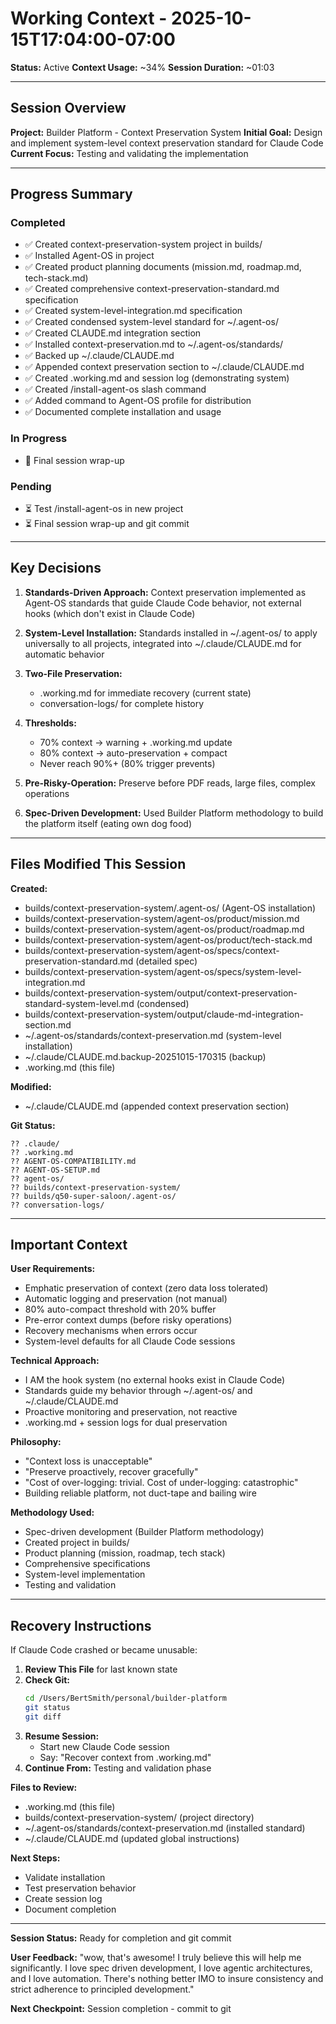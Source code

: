 # Working Context - 2025-10-15T17:04:00-07:00

**Status:** Active
**Context Usage:** ~34%
**Session Duration:** ~01:03

---

## Session Overview

**Project:** Builder Platform - Context Preservation System
**Initial Goal:** Design and implement system-level context preservation standard for Claude Code
**Current Focus:** Testing and validating the implementation

---

## Progress Summary

### Completed
- ✅ Created context-preservation-system project in builds/
- ✅ Installed Agent-OS in project
- ✅ Created product planning documents (mission.md, roadmap.md, tech-stack.md)
- ✅ Created comprehensive context-preservation-standard.md specification
- ✅ Created system-level-integration.md specification
- ✅ Created condensed system-level standard for ~/.agent-os/
- ✅ Created CLAUDE.md integration section
- ✅ Installed context-preservation.md to ~/.agent-os/standards/
- ✅ Backed up ~/.claude/CLAUDE.md
- ✅ Appended context preservation section to ~/.claude/CLAUDE.md
- ✅ Created .working.md and session log (demonstrating system)
- ✅ Created /install-agent-os slash command
- ✅ Added command to Agent-OS profile for distribution
- ✅ Documented complete installation and usage

### In Progress
- 🔄 Final session wrap-up

### Pending
- ⏳ Test /install-agent-os in new project
- ⏳ Final session wrap-up and git commit

---

## Key Decisions

1. **Standards-Driven Approach:** Context preservation implemented as Agent-OS standards that guide Claude Code behavior, not external hooks (which don't exist in Claude Code)

2. **System-Level Installation:** Standards installed in ~/.agent-os/ to apply universally to all projects, integrated into ~/.claude/CLAUDE.md for automatic behavior

3. **Two-File Preservation:**
   - .working.md for immediate recovery (current state)
   - conversation-logs/ for complete history

4. **Thresholds:**
   - 70% context → warning + .working.md update
   - 80% context → auto-preservation + compact
   - Never reach 90%+ (80% trigger prevents)

5. **Pre-Risky-Operation:** Preserve before PDF reads, large files, complex operations

6. **Spec-Driven Development:** Used Builder Platform methodology to build the platform itself (eating own dog food)

---

## Files Modified This Session

**Created:**
- builds/context-preservation-system/.agent-os/ (Agent-OS installation)
- builds/context-preservation-system/agent-os/product/mission.md
- builds/context-preservation-system/agent-os/product/roadmap.md
- builds/context-preservation-system/agent-os/product/tech-stack.md
- builds/context-preservation-system/agent-os/specs/context-preservation-standard.md (detailed spec)
- builds/context-preservation-system/agent-os/specs/system-level-integration.md
- builds/context-preservation-system/output/context-preservation-standard-system-level.md (condensed)
- builds/context-preservation-system/output/claude-md-integration-section.md
- ~/.agent-os/standards/context-preservation.md (system-level installation)
- ~/.claude/CLAUDE.md.backup-20251015-170315 (backup)
- .working.md (this file)

**Modified:**
- ~/.claude/CLAUDE.md (appended context preservation section)

**Git Status:**
```
?? .claude/
?? .working.md
?? AGENT-OS-COMPATIBILITY.md
?? AGENT-OS-SETUP.md
?? agent-os/
?? builds/context-preservation-system/
?? builds/q50-super-saloon/.agent-os/
?? conversation-logs/
```

---

## Important Context

**User Requirements:**
- Emphatic preservation of context (zero data loss tolerated)
- Automatic logging and preservation (not manual)
- 80% auto-compact threshold with 20% buffer
- Pre-error context dumps (before risky operations)
- Recovery mechanisms when errors occur
- System-level defaults for all Claude Code sessions

**Technical Approach:**
- I AM the hook system (no external hooks exist in Claude Code)
- Standards guide my behavior through ~/.agent-os/ and ~/.claude/CLAUDE.md
- Proactive monitoring and preservation, not reactive
- .working.md + session logs for dual preservation

**Philosophy:**
- "Context loss is unacceptable"
- "Preserve proactively, recover gracefully"
- "Cost of over-logging: trivial. Cost of under-logging: catastrophic"
- Building reliable platform, not duct-tape and bailing wire

**Methodology Used:**
- Spec-driven development (Builder Platform methodology)
- Created project in builds/
- Product planning (mission, roadmap, tech stack)
- Comprehensive specifications
- System-level implementation
- Testing and validation

---

## Recovery Instructions

If Claude Code crashed or became unusable:

1. **Review This File** for last known state
2. **Check Git:**
   ```bash
   cd /Users/BertSmith/personal/builder-platform
   git status
   git diff
   ```
3. **Resume Session:**
   - Start new Claude Code session
   - Say: "Recover context from .working.md"
4. **Continue From:** Testing and validation phase

**Files to Review:**
- .working.md (this file)
- builds/context-preservation-system/ (project directory)
- ~/.agent-os/standards/context-preservation.md (installed standard)
- ~/.claude/CLAUDE.md (updated global instructions)

**Next Steps:**
- Validate installation
- Test preservation behavior
- Create session log
- Document completion

---

**Session Status:** Ready for completion and git commit

**User Feedback:** "wow, that's awesome! I truly believe this will help me significantly. I love spec driven development, I love agentic architectures, and I love automation. There's nothing better IMO to insure consistency and strict adherence to principled development."

**Next Checkpoint:** Session completion - commit to git
